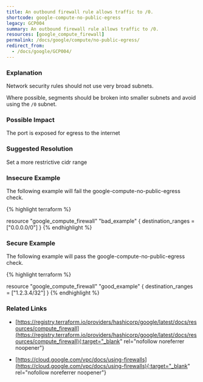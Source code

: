 ```yaml
---
title: An outbound firewall rule allows traffic to /0.
shortcode: google-compute-no-public-egress
legacy: GCP004
summary: An outbound firewall rule allows traffic to /0. 
resources: [google_compute_firewall] 
permalink: /docs/google/compute/no-public-egress/
redirect_from: 
  - /docs/google/GCP004/
---
```


### Explanation


Network security rules should not use very broad subnets.

Where possible, segments should be broken into smaller subnets and avoid using the <code>/0</code> subnet.


### Possible Impact
The port is exposed for egress to the internet

### Suggested Resolution
Set a more restrictive cidr range


### Insecure Example

The following example will fail the google-compute-no-public-egress check.

{% highlight terraform %}

resource "google_compute_firewall" "bad_example" {
	destination_ranges = ["0.0.0.0/0"]
}
{% endhighlight %}



### Secure Example

The following example will pass the google-compute-no-public-egress check.

{% highlight terraform %}

resource "google_compute_firewall" "good_example" {
	destination_ranges = ["1.2.3.4/32"]
}
{% endhighlight %}



### Related Links


- [https://registry.terraform.io/providers/hashicorp/google/latest/docs/resources/compute_firewall](https://registry.terraform.io/providers/hashicorp/google/latest/docs/resources/compute_firewall){:target="_blank" rel="nofollow noreferrer noopener"}

- [https://cloud.google.com/vpc/docs/using-firewalls](https://cloud.google.com/vpc/docs/using-firewalls){:target="_blank" rel="nofollow noreferrer noopener"}


